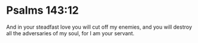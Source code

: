 # Psalms 143:12

And in your steadfast love you will cut off my enemies, and you will destroy all the adversaries of my soul, for I am your servant.
